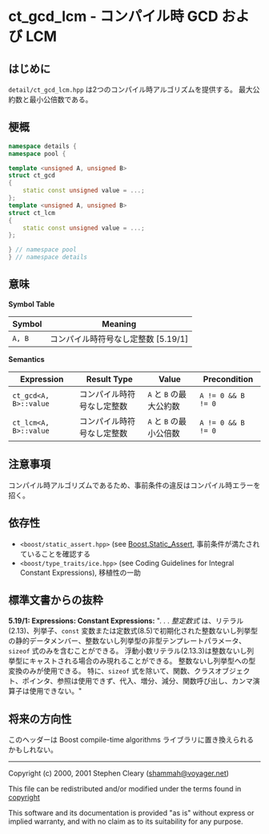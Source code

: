 # ct_gcd_lcm - コンパイル時 GCD および LCM

## はじめに

`detail/ct_gcd_lcm.hpp` は2つのコンパイル時アルゴリズムを提供する。
最大公約数と最小公倍数である。

## 梗概

```cpp
namespace details {
namespace pool {

template <unsigned A, unsigned B>
struct ct_gcd
{
	static const unsigned value = ...;
};
template <unsigned A, unsigned B>
struct ct_lcm
{
	static const unsigned value = ...;
};

} // namespace pool
} // namespace details
```

## 意味

**Symbol Table**

| Symbol | Meaning |
|---|---|
| `A, B` | コンパイル時符号なし定整数 [5.19/1] |

**Semantics**

| Expression | Result Type | Value | Precondition |
|---|---|---|---|
| `ct_gcd<A, B>::value` | コンパイル時符号なし定整数 | `A` と `B` の最大公約数 | `A != 0 && B != 0` |
| `ct_lcm<A, B>::value` | コンパイル時符号なし定整数 | `A` と `B` の最小公倍数 | `A != 0 && B != 0` |

## 注意事項

コンパイル時アルゴリズムであるため、事前条件の違反はコンパイル時エラーを招く。

## 依存性

- `<boost/static_assert.hpp>` (see [Boost.Static_Assert](../../static_assert.md]), 事前条件が満たされていることを確認する
- `<boost/type_traits/ice.hpp>` (see Coding Guidelines for Integral Constant Expressions), 移植性の一助

## 標準文書からの抜粋

**5.19/1: Expressions: Constant Expressions:** ". . . *整定数式* は、リテラル(2.13)、列挙子、`const` 変数または定数式(8.5)で初期化された整数ないし列挙型の静的データメンバー、整数ないし列挙型の非型テンプレートパラメータ、`sizeof` 式のみを含むことができる。
浮動小数リテラル(2.13.3)は整数ないし列挙型にキャストされる場合のみ現れることができる。
整数ないし列挙型への型変換のみが使用できる。
特に、`sizeof` 式を除いて、関数、クラスオブジェクト、ポインタ、参照は使用できず、代入、増分、減分、関数呼び出し、カンマ演算子は使用できない。"

## 将来の方向性

このヘッダーは Boost compile-time algorithms ライブラリに置き換えられるかもしれない。

---

Copyright (c) 2000, 2001 Stephen Cleary ([shammah@voyager.net](mailto:shammah@voyager.net))

This file can be redistributed and/or modified under the terms found in [copyright](../copyright.md)

This software and its documentation is provided "as is" without express or implied warranty, and with no claim as to its suitability for any purpose.

